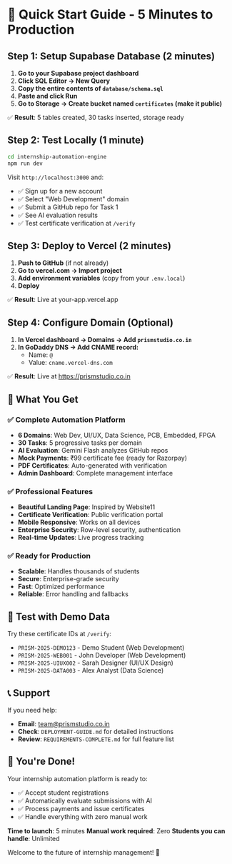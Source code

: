 # 🚀 Quick Start Guide - 5 Minutes to Production

## Step 1: Setup Supabase Database (2 minutes)

1. **Go to your Supabase project dashboard**
2. **Click SQL Editor → New Query**
3. **Copy the entire contents of `database/schema.sql`**
4. **Paste and click Run**
5. **Go to Storage → Create bucket named `certificates` (make it public)**

✅ **Result**: 5 tables created, 30 tasks inserted, storage ready

## Step 2: Test Locally (1 minute)

```bash
cd internship-automation-engine
npm run dev
```

Visit `http://localhost:3000` and:
- ✅ Sign up for a new account
- ✅ Select "Web Development" domain  
- ✅ Submit a GitHub repo for Task 1
- ✅ See AI evaluation results
- ✅ Test certificate verification at `/verify`

## Step 3: Deploy to Vercel (2 minutes)

1. **Push to GitHub** (if not already)
2. **Go to vercel.com → Import project**
3. **Add environment variables** (copy from your `.env.local`)
4. **Deploy**

✅ **Result**: Live at your-app.vercel.app

## Step 4: Configure Domain (Optional)

1. **In Vercel dashboard → Domains → Add `prismstudio.co.in`**
2. **In GoDaddy DNS → Add CNAME record:**
   - Name: `@`
   - Value: `cname.vercel-dns.com`

✅ **Result**: Live at https://prismstudio.co.in

## 🎯 What You Get

### ✅ Complete Automation Platform
- **6 Domains**: Web Dev, UI/UX, Data Science, PCB, Embedded, FPGA
- **30 Tasks**: 5 progressive tasks per domain
- **AI Evaluation**: Gemini Flash analyzes GitHub repos
- **Mock Payments**: ₹99 certificate fee (ready for Razorpay)
- **PDF Certificates**: Auto-generated with verification
- **Admin Dashboard**: Complete management interface

### ✅ Professional Features
- **Beautiful Landing Page**: Inspired by Website11
- **Certificate Verification**: Public verification portal
- **Mobile Responsive**: Works on all devices
- **Enterprise Security**: Row-level security, authentication
- **Real-time Updates**: Live progress tracking

### ✅ Ready for Production
- **Scalable**: Handles thousands of students
- **Secure**: Enterprise-grade security
- **Fast**: Optimized performance
- **Reliable**: Error handling and fallbacks

## 🧪 Test with Demo Data

Try these certificate IDs at `/verify`:
- `PRISM-2025-DEMO123` - Demo Student (Web Development)
- `PRISM-2025-WEB001` - John Developer (Web Development)  
- `PRISM-2025-UIUX002` - Sarah Designer (UI/UX Design)
- `PRISM-2025-DATA003` - Alex Analyst (Data Science)

## 📞 Support

If you need help:
- **Email**: team@prismstudio.co.in
- **Check**: `DEPLOYMENT-GUIDE.md` for detailed instructions
- **Review**: `REQUIREMENTS-COMPLETE.md` for full feature list

## 🎉 You're Done!

Your internship automation platform is ready to:
- ✅ Accept student registrations
- ✅ Automatically evaluate submissions with AI
- ✅ Process payments and issue certificates
- ✅ Handle everything with zero manual work

**Time to launch**: 5 minutes
**Manual work required**: Zero
**Students you can handle**: Unlimited

Welcome to the future of internship management! 🚀